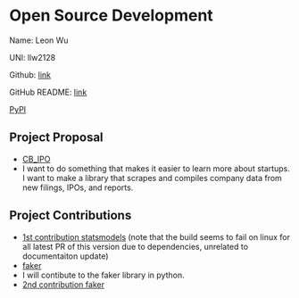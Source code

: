# Open Source Development

Name: Leon Wu

UNI: llw2128

Github: [link](https://github.com/llw2128)

GitHub README: [link](https://github.com/llw2128/llw2128/blob/main/README.md)

[PyPI](https://pypi.org/user/lw7728/)

## Project Proposal

- [CB_IPO](../projects/python/CB_IPO.md)
- I want to do something that makes it easier to learn more about startups. I want to make a library that scrapes and compiles company data from new filings, IPOs, and reports.

## Project Contributions

- [1st contribution statsmodels](https://github.com/statsmodels/statsmodels/pull/8760) (note that the build seems to fail on linux for all latest PR of this version due to dependencies, unrelated to documentaiton update)
- [faker](../projects/python/faker.md)
- I will contibute to the faker library in python.
- [2nd contribution faker](https://github.com/joke2k/faker/pull/1860)
